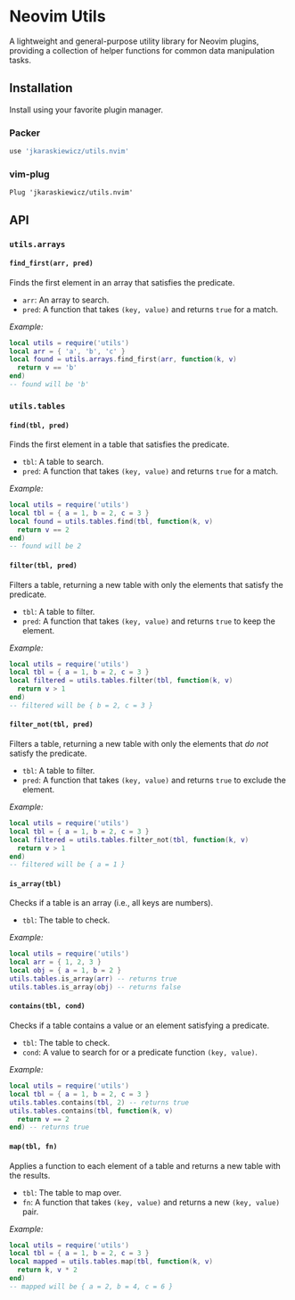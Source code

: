 # Neovim Utils

A lightweight and general-purpose utility library for Neovim plugins, providing a collection of helper functions for common data manipulation tasks.

## Installation

Install using your favorite plugin manager.

### Packer

```lua
use 'jkaraskiewicz/utils.nvim'
```

### vim-plug

```vim
Plug 'jkaraskiewicz/utils.nvim'
```

## API

### `utils.arrays`

#### `find_first(arr, pred)`

Finds the first element in an array that satisfies the predicate.

-   `arr`: An array to search.
-   `pred`: A function that takes `(key, value)` and returns `true` for a match.

*Example:*

```lua
local utils = require('utils')
local arr = { 'a', 'b', 'c' }
local found = utils.arrays.find_first(arr, function(k, v)
  return v == 'b'
end)
-- found will be 'b'
```

### `utils.tables`

#### `find(tbl, pred)`

Finds the first element in a table that satisfies the predicate.

-   `tbl`: A table to search.
-   `pred`: A function that takes `(key, value)` and returns `true` for a match.

*Example:*

```lua
local utils = require('utils')
local tbl = { a = 1, b = 2, c = 3 }
local found = utils.tables.find(tbl, function(k, v)
  return v == 2
end)
-- found will be 2
```

#### `filter(tbl, pred)`

Filters a table, returning a new table with only the elements that satisfy the predicate.

-   `tbl`: A table to filter.
-   `pred`: A function that takes `(key, value)` and returns `true` to keep the element.

*Example:*

```lua
local utils = require('utils')
local tbl = { a = 1, b = 2, c = 3 }
local filtered = utils.tables.filter(tbl, function(k, v)
  return v > 1
end)
-- filtered will be { b = 2, c = 3 }
```

#### `filter_not(tbl, pred)`

Filters a table, returning a new table with only the elements that *do not* satisfy the predicate.

-   `tbl`: A table to filter.
-   `pred`: A function that takes `(key, value)` and returns `true` to exclude the element.

*Example:*

```lua
local utils = require('utils')
local tbl = { a = 1, b = 2, c = 3 }
local filtered = utils.tables.filter_not(tbl, function(k, v)
  return v > 1
end)
-- filtered will be { a = 1 }
```

#### `is_array(tbl)`

Checks if a table is an array (i.e., all keys are numbers).

-   `tbl`: The table to check.

*Example:*

```lua
local utils = require('utils')
local arr = { 1, 2, 3 }
local obj = { a = 1, b = 2 }
utils.tables.is_array(arr) -- returns true
utils.tables.is_array(obj) -- returns false
```

#### `contains(tbl, cond)`

Checks if a table contains a value or an element satisfying a predicate.

-   `tbl`: The table to check.
-   `cond`: A value to search for or a predicate function `(key, value)`.

*Example:*

```lua
local utils = require('utils')
local tbl = { a = 1, b = 2, c = 3 }
utils.tables.contains(tbl, 2) -- returns true
utils.tables.contains(tbl, function(k, v)
  return v == 2
end) -- returns true
```

#### `map(tbl, fn)`

Applies a function to each element of a table and returns a new table with the results.

-   `tbl`: The table to map over.
-   `fn`: A function that takes `(key, value)` and returns a new `(key, value)` pair.

*Example:*

```lua
local utils = require('utils')
local tbl = { a = 1, b = 2, c = 3 }
local mapped = utils.tables.map(tbl, function(k, v)
  return k, v * 2
end)
-- mapped will be { a = 2, b = 4, c = 6 }
```
